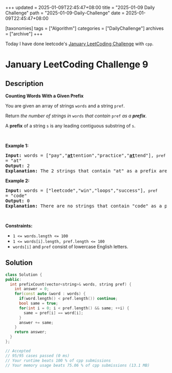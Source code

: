 +++
updated = 2025-01-09T22:45:47+08:00
title = "2025-01-09 Daily Challenge"
path = "2025-01-09-Daily-Challenge"
date = 2025-01-09T22:45:47+08:00

[taxonomies]
tags = ["Algorithm"]
categories = ["DailyChallenge"]
archives = ["archive"]
+++

Today I have done leetcode's [January LeetCoding Challenge](https://leetcode.com/problems/counting-words-with-a-given-prefix/) with `cpp`.

<!-- more -->

# January LeetCoding Challenge 9

## Description

**Counting Words With a Given Prefix**

<p>You are given an array of strings <code>words</code> and a string <code>pref</code>.</p>

<p>Return <em>the number of strings in </em><code>words</code><em> that contain </em><code>pref</code><em> as a <strong>prefix</strong></em>.</p>

<p>A <strong>prefix</strong> of a string <code>s</code> is any leading contiguous substring of <code>s</code>.</p>

<p>&nbsp;</p>
<p><strong class="example">Example 1:</strong></p>

<pre>
<strong>Input:</strong> words = [&quot;pay&quot;,&quot;<strong><u>at</u></strong>tention&quot;,&quot;practice&quot;,&quot;<u><strong>at</strong></u>tend&quot;], <code>pref </code>= &quot;at&quot;
<strong>Output:</strong> 2
<strong>Explanation:</strong> The 2 strings that contain &quot;at&quot; as a prefix are: &quot;<u><strong>at</strong></u>tention&quot; and &quot;<u><strong>at</strong></u>tend&quot;.
</pre>

<p><strong class="example">Example 2:</strong></p>

<pre>
<strong>Input:</strong> words = [&quot;leetcode&quot;,&quot;win&quot;,&quot;loops&quot;,&quot;success&quot;], <code>pref </code>= &quot;code&quot;
<strong>Output:</strong> 0
<strong>Explanation:</strong> There are no strings that contain &quot;code&quot; as a prefix.
</pre>

<p>&nbsp;</p>
<p><strong>Constraints:</strong></p>

<ul>
	<li><code>1 &lt;= words.length &lt;= 100</code></li>
	<li><code>1 &lt;= words[i].length, pref.length &lt;= 100</code></li>
	<li><code>words[i]</code> and <code>pref</code> consist of lowercase English letters.</li>
</ul>


## Solution

``` cpp
class Solution {
public:
  int prefixCount(vector<string>& words, string pref) {
    int answer = 0;
    for(const auto &word : words) {
      if(word.length() < pref.length()) continue;
      bool same = true;
      for(int i = 0; i < pref.length() && same; ++i) {
        same = pref[i] == word[i];
      }
      answer += same;
    }
    return answer;
  }
};

// Accepted
// 95/95 cases passed (0 ms)
// Your runtime beats 100 % of cpp submissions
// Your memory usage beats 75.06 % of cpp submissions (13.1 MB)
```
